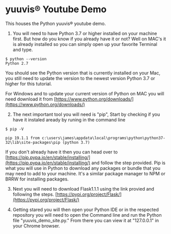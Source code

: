 # yuuvis® Youtube Demo


This houses the Python yuuvis® youtube demo.  

1. You will need to have Python 3.7 or higher installed on your machine first. But how do you know if you already have it or not? Well on MAC's it is already installed so you can simply open up your favorite Terminal and type.
```
$ python --version
Python 2.7 
```
You should see the Python version that is currently installed on your Mac, you still need to update the version to the newest version Python 3.7 or higher for this tutorial.

For Windows and to update your current version of Python on MAC you will need download it from [https://www.python.org/downloads/](https://www.python.org/downloads/)

2. The next important tool you will need is "pip", Start by checking if you have it instaled aready by runing in the command line
```
$ pip -V

pip 19.1.1 from c:\users\james\appdata\local\programs\python\python37-32\lib\site-packages\pip (python 3.7)

```
If you don't already have it then you can head over to [https://pip.pypa.io/en/stable/installing/](https://pip.pypa.io/en/stable/installing/) and follow the step provided. Pip is what you will use in Python to download any packages or bundle that you may need to add to your machine. It's a similar package manager to NPM or BRRW for installing packages.

3. Next you will need to download Flask1.1.1 using the link provied and following the steps.  [https://pypi.org/project/Flask/](https://pypi.org/project/Flask/)

4. Getting stared you will then open your Python IDE or in the respected repository you will need to open the Command line and run the Python file "yuuvis_demo_site.py." From there you can view it at "127.0.0.1" in your Chrome browser. 




